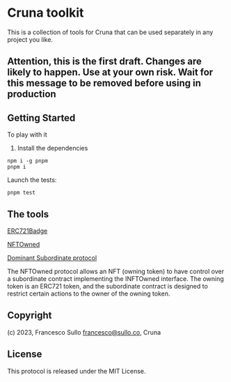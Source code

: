 # Cruna toolkit

This is a collection of tools for Cruna that can be used separately in any project you like.

## Attention, this is the first draft. Changes are likely to happen. Use at your own risk. Wait for this message to be removed before using in production

## Getting Started

To play with it

1. Install the dependencies
``` 
npm i -g pnpm
pnpm i 
```

Launch the tests:
``` 
pnpm test
```

## The tools

[ERC721Badge](./ERC721_BADGE.md)

[NFTOwned](./NFT_OWNED.md)

[Dominant Subordinate protocol](./DOMINANT_SUBORDINATE.md)

The NFTOwned protocol allows an NFT (owning token) to have control over a subordinate contract implementing the INFTOwned interface. The owning token is an ERC721 token, and the subordinate contract is designed to restrict certain actions to the owner of the owning token.

## Copyright

(c) 2023, Francesco Sullo <francesco@sullo.co>, Cruna 

## License

This protocol is released under the MIT License.
